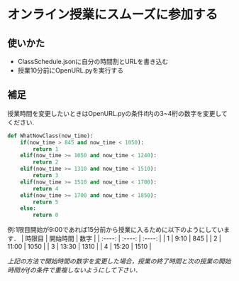 # オンライン授業にスムーズに参加する
## 使いかた
- ClassSchedule.jsonに自分の時間割とURLを書き込む
- 授業10分前にOpenURL.pyを実行する

## 補足
授業時間を変更したいときはOpenURL.pyの条件if内の3~4桁の数字を変更してください.  

``` python
def WhatNowClass(now_time):
    if(now_time > 845 and now_time < 1050):
        return 1
    elif(now_time >= 1050 and now_time < 1240):
        return 2
    elif(now_time >= 1310 and now_time < 1510):
        return 3
    elif(now_time >= 1510 and now_time < 1700):
        return 4
    elif(now_time >= 1700 and now_time < 1850):
        return 5
    else:
        return 0
```

例:1限目開始が9:00であれば15分前から授業に入るために以下のようにしています．
|  時限目   |  開始時間  |  数字  |
|  :----:   |   :----:   | :----: |
|    1      |     9:10   |  845   |
|    2      |    11:00   |  1050  |
|    3      |    13:30   |  1310  |
|    4      |    15:20   |  1510  | 

_上記の方法で開始時間の数字を変更した場合，授業の終了時間と次の授業の開始時間がifの条件で重複しないようにして下さい．_